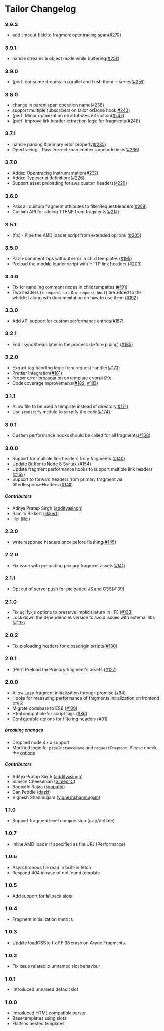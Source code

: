 # Tailor Changelog

### 3.9.2
* add timeout field to fragment opentracing span([#270](https://github.com/zalando/tailor/pull/270))

### 3.9.1
* handle streams in object mode while buffering([#258](https://github.com/zalando/tailor/pull/258))

### 3.9.0
* (perf) consume streams in parallel and flush them in series([#256](https://github.com/zalando/tailor/pull/256))

### 3.8.0
* change in parent span operation name([#238](https://github.com/zalando/tailor/pull/238))
* support multiple subscribers on tailor onDone hook([#243](https://github.com/zalando/tailor/pull/243))
* (perf) Minor optimization on attributes extraction([#247](https://github.com/zalando/tailor/pull/247))
* (perf) Improve link header extraction logic for fragments([#248](https://github.com/zalando/tailor/pull/248))

### 3.7.1
* handle parsing & primary error properly([#235](https://github.com/zalando/tailor/pull/235))
* Opentracing - Pass correct span contexts and add tests([#236](https://github.com/zalando/tailor/pull/236))

### 3.7.0
* Added Opentracing Instrumentation([#232](https://github.com/zalando/tailor/pull/232))
* Added Typescript definitions([#226](https://github.com/zalando/tailor/pull/226))
* Support asset preloading for aws custom headers([#229](https://github.com/zalando/tailor/pull/229))

### 3.6.0
* Pass all custom fragment attributes to filterRequestHeaders([#209](https://github.com/zalando/tailor/pull/209))
* Custom API for adding TTFMP from fragments([#214](https://github.com/zalando/tailor/pull/214))

### 3.5.1

* (fix) - Pipe the AMD loader script from extended options ([#205](https://github.com/zalando/tailor/pull/205))

### 3.5.0
* Parse comment tags without error in child templates ([#195](https://github.com/zalando/tailor/pull/195))
* Preload the module loader script with HTTP link headers ([#203](https://github.com/zalando/tailor/pull/203))

### 3.4.0
* Fix for handling comment nodes in child tempaltes ([#191](https://github.com/zalando/tailor/pull/191))
* Two headers (`x-request-uri` & `x-request-host`) are added to the whitelist along with documentation on how to use them ([#192](https://github.com/zalando/tailor/pull/192))

### 3.3.0
* Add API support for custom performance entries([#187](https://github.com/zalando/tailor/pull/187))

### 3.2.1
* End asyncStream later in the process (before piping) ([#185](https://github.com/zalando/tailor/pull/185))

### 3.2.0
* Extract tag handling logic from request handler([#173](https://github.com/zalando/tailor/pull/173))
* Prettier Integration([#181](https://github.com/zalando/tailor/pull/181))
* Proper error propagation on template error([#179](https://github.com/zalando/tailor/pull/179))
* Code coverage improvements([#182](https://github.com/zalando/tailor/pull/182), [#183](https://github.com/zalando/tailor/pull/183))

### 3.1.1

* Allow file to be used a template instead of directory([#171](https://github.com/zalando/tailor/pull/171))
* Use `promisify` module to simpify the code([#174](https://github.com/zalando/tailor/pull/174))

### 3.0.1
* Custom performance hooks should be called for all fragments([#168](https://github.com/zalando/tailor/pull/168))

### 3.0.0
* Support for multiple link headers from fragments ([#140](https://github.com/zalando/tailor/pull/140))
* Update Buffer to Node 8 Syntax ([#154](https://github.com/zalando/tailor/pull/154))
* Update fragment performance hooks to support multiple link headers ([#159](https://github.com/zalando/tailor/pull/159))
* Support to forward headers from primary fragment via filterResponseHeaders ([#148](https://github.com/zalando/tailor/pull/148))

##### Contributors
- Aditya Pratap Singh ([addityasingh](https://github.com/addityasingh))
- Ramiro Rikkert ([rikkert](https://github.com/rikkert))
- Iilei ([iilei](https://github.com/iilei))

### 2.3.0
* write response headers once before flushing([#145](https://github.com/zalando/tailor/pull/145))

### 2.2.0
* Fix issue with preloading primary fragment assets([#141](https://github.com/zalando/tailor/pull/141))

### 2.1.1
* Opt out of server push for preloaded JS and CSS([#139](https://github.com/zalando/tailor/pull/139))

### 2.1.0
* Fix uglify-js options to preserve implicit return in IIFE ([#133](https://github.com/zalando/tailor/pull/133))
* Lock down the dependencies version to avoid issues with external libs ([#135](https://github.com/zalando/tailor/pull/135))

### 2.0.2
* Fix preloading headers for crossorigin scripts([#130](https://github.com/zalando/tailor/pull/130))

### 2.0.1
* [Perf] Preload the Primary fragment's assets ([#127](https://github.com/zalando/tailor/issues/127))

### 2.0.0
* Allow Lazy fragment initialization through promise ([#94](https://github.com/zalando/tailor/issues/94))
* Hooks for measuring performance of fragments initialization on frontend ([#95](https://github.com/zalando/tailor/issues/95))
* Migrate codebase to ES6 ([#109](https://github.com/zalando/tailor/issues/109))
* Html compatible for script tags ([#86](https://github.com/zalando/tailor/issues/86))
* Configurable options for filtering headers ([#91](https://github.com/zalando/tailor/issues/91))

##### Breaking changes
* Dropped node 4.x.x support
* Modified logic for `pipeInstanceName` and `requestFragment`. Please check the [options](https://github.com/zalando/tailor#options)

##### Contributors
- Aditya Pratap Singh ([addityasingh](https://github.com/addityasingh))
- Simeon Cheeseman ([SimeonC](https://github.com/SimeonC))
- Boopathi Rajaa ([boopathi](https://github.com/boopathi))
- Dan Peddle ([dazld](https://github.com/dazld))
- Vignesh Shanmugam ([vigneshshanmugam](https://github.com/vigneshshanmugam))

### 1.1.0
* Support fragment level compression (gzip/deflate)

### 1.0.7
* Inline AMD loader if specified as file URL (Performance)

### 1.0.6
* Asynchronous file read in built-in fetch
* Respond 404 in case of not found template

### 1.0.5
* Add support for fallback slots

### 1.0.4
* Fragment initialization metrics

### 1.0.3
* Update loadCSS to fix FF 38 crash on Async Fragments.

### 1.0.2
* Fix issue related to unnamed slot behaviour

### 1.0.1
* Introduced unnamed default slot

### 1.0.0
* Introduced HTML compatible parser
* Base templates using slots
* Flattens nested templates
